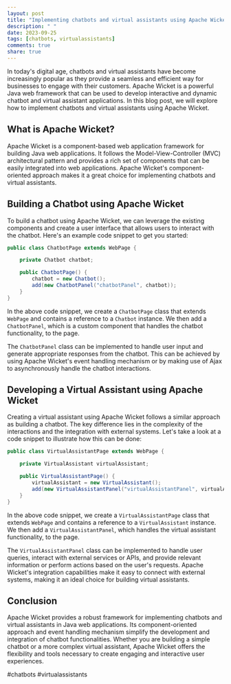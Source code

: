 ```yaml
---
layout: post
title: "Implementing chatbots and virtual assistants using Apache Wicket"
description: " "
date: 2023-09-25
tags: [chatbots, virtualassistants]
comments: true
share: true
---
```


In today's digital age, chatbots and virtual assistants have become increasingly popular as they provide a seamless and efficient way for businesses to engage with their customers. Apache Wicket is a powerful Java web framework that can be used to develop interactive and dynamic chatbot and virtual assistant applications. In this blog post, we will explore how to implement chatbots and virtual assistants using Apache Wicket.

## What is Apache Wicket?

Apache Wicket is a component-based web application framework for building Java web applications. It follows the Model-View-Controller (MVC) architectural pattern and provides a rich set of components that can be easily integrated into web applications. Apache Wicket's component-oriented approach makes it a great choice for implementing chatbots and virtual assistants.

## Building a Chatbot using Apache Wicket

To build a chatbot using Apache Wicket, we can leverage the existing components and create a user interface that allows users to interact with the chatbot. Here's an example code snippet to get you started:

```java
public class ChatbotPage extends WebPage {

    private Chatbot chatbot;

    public ChatbotPage() {
        chatbot = new Chatbot();
        add(new ChatbotPanel("chatbotPanel", chatbot));
    }
}
```

In the above code snippet, we create a `ChatbotPage` class that extends `WebPage` and contains a reference to a `Chatbot` instance. We then add a `ChatbotPanel`, which is a custom component that handles the chatbot functionality, to the page.

The `ChatbotPanel` class can be implemented to handle user input and generate appropriate responses from the chatbot. This can be achieved by using Apache Wicket's event handling mechanism or by making use of Ajax to asynchronously handle the chatbot interactions.

## Developing a Virtual Assistant using Apache Wicket

Creating a virtual assistant using Apache Wicket follows a similar approach as building a chatbot. The key difference lies in the complexity of the interactions and the integration with external systems. Let's take a look at a code snippet to illustrate how this can be done:

```java
public class VirtualAssistantPage extends WebPage {

    private VirtualAssistant virtualAssistant;

    public VirtualAssistantPage() {
        virtualAssistant = new VirtualAssistant();
        add(new VirtualAssistantPanel("virtualAssistantPanel", virtualAssistant));
    }
}
```

In the above code snippet, we create a `VirtualAssistantPage` class that extends `WebPage` and contains a reference to a `VirtualAssistant` instance. We then add a `VirtualAssistantPanel`, which handles the virtual assistant functionality, to the page.

The `VirtualAssistantPanel` class can be implemented to handle user queries, interact with external services or APIs, and provide relevant information or perform actions based on the user's requests. Apache Wicket's integration capabilities make it easy to connect with external systems, making it an ideal choice for building virtual assistants.

## Conclusion

Apache Wicket provides a robust framework for implementing chatbots and virtual assistants in Java web applications. Its component-oriented approach and event handling mechanism simplify the development and integration of chatbot functionalities. Whether you are building a simple chatbot or a more complex virtual assistant, Apache Wicket offers the flexibility and tools necessary to create engaging and interactive user experiences.

#chatbots #virtualassistants